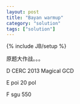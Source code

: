 ```yaml
---
layout: post
title: "Bayan warmup"
category: "solution"
tags: ["solution"]
---
```

{% include JB/setup %}

原题大作战。。。

D CERC 2013 Magical GCD

E poi 20 pol

F sgu 550
